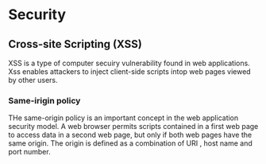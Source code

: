 # Security


## Cross-site Scripting (XSS)

XSS is a type of computer secuiry vulnerability found in web applications. Xss enables attackers to inject client-side scripts intop web pages viewed by other users.

### Same-irigin policy 

THe same-origin policy is an important concept in the web application security model. A web browser permits scripts contained in a first web page to access data in a second web page, but only if both web pages have the same origin. The origin is defined as a combination of URI , host name and port number.


